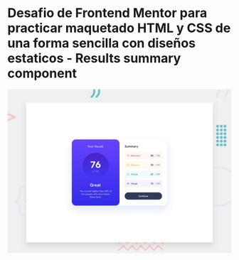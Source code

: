 # Desafio de Frontend Mentor para practicar maquetado HTML y CSS de una forma sencilla con diseños estaticos - Results summary component

![Design preview for the Results summary component coding challenge](./design/desktop-preview.jpg)

